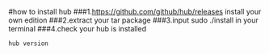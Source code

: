 #how to install hub
###1.https://github.com/github/hub/releases
install your own edition
###2.extract your tar package
###3.input sudo ./install in your terminal
###4.check your hub is installed
```
hub version
```
